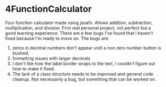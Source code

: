 # 4FunctionCalculator
Four function calculator made using javafx. Allows addition, subtraction, multiplication, and division.
First real personal project, not perfect but a good learning experience.
There are a few bugs I've found that I haven't fixed because I'm ready to move on.
The bugs are:
1) zeros in decimal numbers don't appear unitl a non zero number button is bushed.
2) formatting issues with larger decimals
3) I don't like how the label border wraps to the text, I couldn't figure out how to make it fixed.
4) The lack of a class structure needs to be improved and general code cleanup. Not necessarily a bug, but something that can be worked on. 

